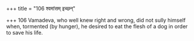 +++
title = "106 श्वमांसम् इच्छन्"

+++
106	Vamadeva, who well knew right and wrong, did not sully himself when, tormented (by hunger), he desired to eat the flesh of a dog in order to save his life.